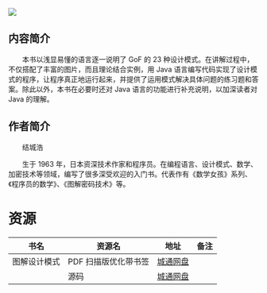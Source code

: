 ![](http://img3m1.ddimg.cn/76/2/24157561-1_u_8.jpg)

## 内容简介

　　本书以浅显易懂的语言逐一说明了 GoF 的 23 种设计模式。在讲解过程中，不仅搭配了丰富的图片，而且理论结合实例，用 Java 语言编写代码实现了设计模式的程序，让程序真正地运行起来，并提供了运用模式解决具体问题的练习题和答案。除此以外，本书在必要时还对 Java 语言的功能进行补充说明，以加深读者对 Java 的理解。

## 作者简介

　　结城浩

　　生于 1963 年，日本资深技术作家和程序员。在编程语言、设计模式、数学、加密技术等领域，编写了很多深受欢迎的入门书。代表作有《数学女孩》系列、《程序员的数学》、《图解密码技术》等。

# 资源

|书名|资源名|地址|备注|
|---|---|---|---|
|图解设计模式|PDF 扫描版优化带书签|[城通网盘](https://u11215426.pipipan.com/fs/11215426-392879915)||
||源码|[城通网盘](https://u11215426.pipipan.com/fs/11215426-392879866)||
